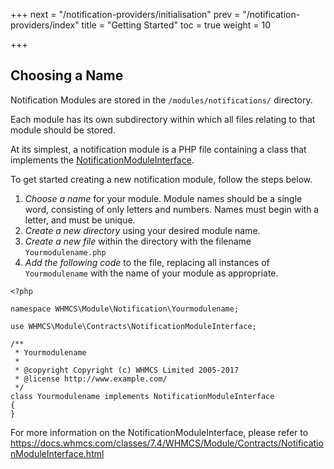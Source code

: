+++
next = "/notification-providers/initialisation"
prev = "/notification-providers/index"
title = "Getting Started"
toc = true
weight = 10

+++

## Choosing a Name

Notification Modules are stored in the `/modules/notifications/` directory.

Each module has its own subdirectory within which all files relating to that module should be stored.

At its simplest, a notification module is a PHP file containing a class that implements the [NotificationModuleInterface](https://docs.whmcs.com/classes/7.4/WHMCS/Module/Contracts/NotificationModuleInterface.html).

To get started creating a new notification module, follow the steps below.

1. *Choose a name* for your module. Module names should be a single word, consisting of only letters and numbers. Names must begin with a letter, and must be unique.
2. *Create a new directory* using your desired module name.
3. *Create a new file* within the directory with the filename `Yourmodulename.php`
4. *Add the following code* to the file, replacing all instances of `Yourmodulename` with the name of your module as appropriate.

```
<?php

namespace WHMCS\Module\Notification\Yourmodulename;

use WHMCS\Module\Contracts\NotificationModuleInterface;

/**
 * Yourmodulename
 *
 * @copyright Copyright (c) WHMCS Limited 2005-2017
 * @license http://www.example.com/
 */
class Yourmodulename implements NotificationModuleInterface
{
}
```

For more information on the NotificationModuleInterface, please refer to https://docs.whmcs.com/classes/7.4/WHMCS/Module/Contracts/NotificationModuleInterface.html
